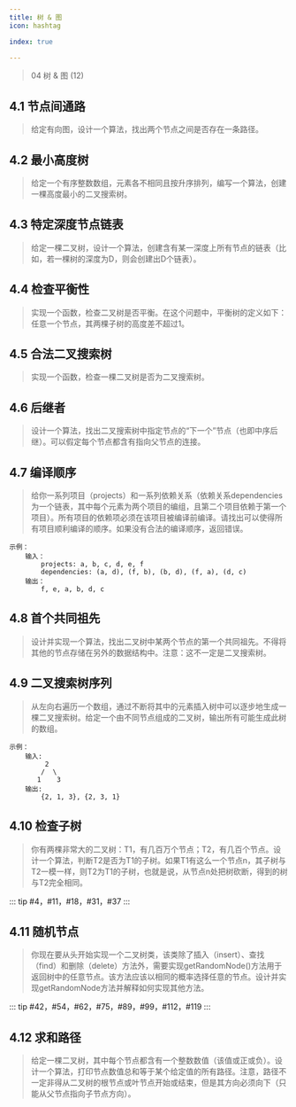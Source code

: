 ```yaml
---
title: 树 & 图
icon: hashtag

index: true

---
```


> 04 树 & 图 (12)

<!-- more -->

## 4.1 节点间通路
  > 给定有向图，设计一个算法，找出两个节点之间是否存在一条路径。

## 4.2 最小高度树
  > 给定一个有序整数数组，元素各不相同且按升序排列，编写一个算法，创建一棵高度最小的二叉搜索树。

## 4.3 特定深度节点链表
  > 给定一棵二叉树，设计一个算法，创建含有某一深度上所有节点的链表（比如，若一棵树的深度为D，则会创建出D个链表）。

## 4.4 检查平衡性
  > 实现一个函数，检查二叉树是否平衡。在这个问题中，平衡树的定义如下：任意一个节点，其两棵子树的高度差不超过1。

## 4.5 合法二叉搜索树
  > 实现一个函数，检查一棵二叉树是否为二叉搜索树。

## 4.6 后继者
  > 设计一个算法，找出二叉搜索树中指定节点的“下一个”节点（也即中序后继）。可以假定每个节点都含有指向父节点的连接。

## 4.7 编译顺序
  > 给你一系列项目（projects）和一系列依赖关系（依赖关系dependencies为一个链表，其中每个元素为两个项目的编组，且第二个项目依赖于第一个项目）。所有项目的依赖项必须在该项目被编译前编译。请找出可以使得所有项目顺利编译的顺序。如果没有合法的编译顺序，返回错误。
    
    示例：
        输入：
            projects: a, b, c, d, e, f
            dependencies: (a, d), (f, b), (b, d), (f, a), (d, c)
        输出：
            f, e, a, b, d, c

## 4.8 首个共同祖先
  > 设计并实现一个算法，找出二叉树中某两个节点的第一个共同祖先。不得将其他的节点存储在另外的数据结构中。注意：这不一定是二叉搜索树。

## 4.9 二叉搜索树序列
  > 从左向右遍历一个数组，通过不断将其中的元素插入树中可以逐步地生成一棵二叉搜索树。给定一个由不同节点组成的二叉树，输出所有可能生成此树的数组。
    
    示例：
        输入:
             2
            /  \
           1    3
        输出: 
            {2, 1, 3}, {2, 3, 1}
    
## 4.10 检查子树
  > 你有两棵非常大的二叉树：T1，有几百万个节点；T2，有几百个节点。设计一个算法，判断T2是否为T1的子树。如果T1有这么一个节点n，其子树与T2一模一样，则T2为T1的子树，也就是说，从节点n处把树砍断，得到的树与T2完全相同。

::: tip
#4，#11，#18，#31，#37
:::

## 4.11 随机节点
  > 你现在要从头开始实现一个二叉树类，该类除了插入（insert）、查找（find）和删除（delete）方法外，需要实现getRandomNode()方法用于返回树中的任意节点。该方法应该以相同的概率选择任意的节点。设计并实现getRandomNode方法并解释如何实现其他方法。

::: tip
#42，#54，#62，#75，#89，#99，#112，#119
:::

## 4.12 求和路径
  > 给定一棵二叉树，其中每个节点都含有一个整数数值（该值或正或负）。设计一个算法，打印节点数值总和等于某个给定值的所有路径。注意，路径不一定非得从二叉树的根节点或叶节点开始或结束，但是其方向必须向下（只能从父节点指向子节点方向）。